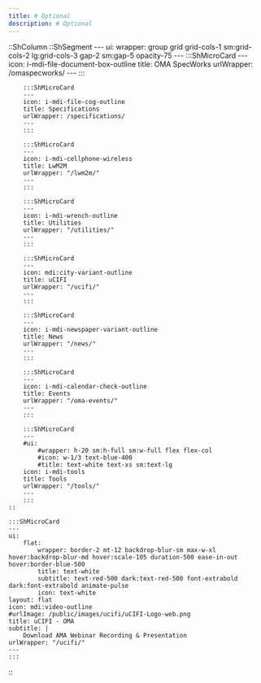 ```yaml
---
title: # Optional
description: # Optional
---
```


::ShColumn
    ::ShSegment
    ---
    ui:
        wrapper: group grid grid-cols-1 sm:grid-cols-2 lg:grid-cols-3 gap-2 sm:gap-5 opacity-75
    ---
        :::ShMicroCard
        ---
        icon: i-mdi-file-document-box-outline
        title: OMA SpecWorks
        urlWrapper: /omaspecworks/
        ---
        :::

        :::ShMicroCard
        ---
        icon: i-mdi-file-cog-outline
        title: Specifications
        urlWrapper: /specifications/
        ---
        :::

        :::ShMicroCard
        ---
        icon: i-mdi-cellphone-wireless
        title: LwM2M
        urlWrapper: "/lwm2m/"
        ---
        :::

        :::ShMicroCard
        ---
        icon: i-mdi-wrench-outline
        title: Utilities
        urlWrapper: "/utilities/"
        ---
        :::

        :::ShMicroCard
        ---
        icon: mdi:city-variant-outline
        title: uCIFI
        urlWrapper: "/ucifi/"
        ---
        :::

        :::ShMicroCard
        ---
        icon: i-mdi-newspaper-variant-outline
        title: News
        urlWrapper: "/news/"
        ---
        :::

        :::ShMicroCard
        ---
        icon: i-mdi-calendar-check-outline
        title: Events
        urlWrapper: "/oma-events/"
        ---
        :::

        :::ShMicroCard
        ---
        #ui:
            #wrapper: h-20 sm:h-full sm:w-full flex flex-col
            #icon: w-1/3 text-blue-400
            #title: text-white text-xs sm:text-lg
        icon: i-mdi-tools
        title: Tools
        urlWrapper: "/tools/"
        ---
        :::
    ::

    :::ShMicroCard
    ---
    ui:
        flat:
            wrapper: border-2 mt-12 backdrop-blur-sm max-w-xl hover:backdrop-blur-md hover:scale-105 duration-500 ease-in-out hover:border-blue-500
            title: text-white
            subtitle: text-red-500 dark:text-red-500 font-extrabold dark:font-extrabold animate-pulse
            icon: text-white
    layout: flat
    icon: mdi:video-outline
    #urlImage: /public/images/ucifi/uCIFI-Logo-web.png
    title: uCIFI - OMA
    subtitle: |
        Download AMA Webinar Recording & Presentation
    urlWrapper: "/ucifi/"
    ---
    :::
::